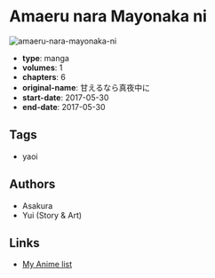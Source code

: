 # Amaeru nara Mayonaka ni

![amaeru-nara-mayonaka-ni](https://cdn.myanimelist.net/images/manga/2/225073.jpg)

-   **type**: manga
-   **volumes**: 1
-   **chapters**: 6
-   **original-name**: 甘えるなら真夜中に
-   **start-date**: 2017-05-30
-   **end-date**: 2017-05-30

## Tags

-   yaoi

## Authors

-   Asakura
-   Yui (Story & Art)

## Links

-   [My Anime list](https://myanimelist.net/manga/116555/Amaeru_nara_Mayonaka_ni)
